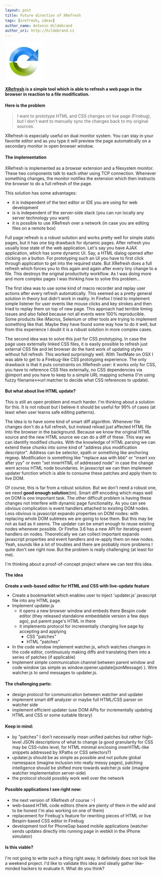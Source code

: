 ```yaml
---
layout: post
title: Future direction of XRefresh
tags: [xrefresh, ideas]
author_name: Antonin Hildebrand
author_uri: http://hildebrand.cz
---
```


<img src="/shared/img/icons/xrefresh-128.png" class="intro-icon"/>

**[XRefresh](http://xrefresh.binaryage.com) is a simple tool which is able to refresh a web page in the browser in reaction to a file modification.**

#### Here is the problem

> I want to prototype HTML and CSS changes on live page (Firebug), but I don't want to manually sync the changes back to my original sources.

XRefresh is especially useful on dual monitor system. You can stay in your favorite editor and as you type it will preview the page automatically on a secondary monitor in open browser window.

#### The implementation

XRefresh is implemented as a browser extension and a filesystem monitor. These two components talk to each other using TCP connection. Whenever something changes, the monitor notifies the extension which then instructs the browser to do a full refresh of the page.

This solution has some advantages:

* it is independent of the text editor or IDE you are using for web development
* is is independent of the server-side stack (you can run locally any server technology you want)
* it is possible to use XRefresh over a network (in case you are editing files on a remote box)

Full page refresh is a robust solution and works pretty well for simple static pages, but it has one big drawback for dynamic pages. After refresh you usually lose state of the web application. Let's say you have AJAX application, which has some dynamic UI. Say, a HTML dialog opened after clicking on a button. For prototyping such an UI you have to first click through application to get into the required state. But XRefresh does a full refresh which forces you to this again and again after every tiny change to a file. This destroys the original productivity workflow. As I was doing more and more complex pages I was thinking how to solve this problem...

The first idea was to use some kind of macro recorder and replay user actions after every refresh automatically. This seemed as a pretty general solution in theory but didn't work in reality. In Firefox I tried to implement simple listener for user events like mouse clicks and key strokes and then tried to replay them on top of new page. This approach had terrible timing issues and also failed because not all events were 100% reproducible. Some products like iMacros, Selenium or other tools are trying to implement something like that. Maybe they have found some way how to do it well, but from this experience I doubt it is a robust solution in more complex cases.

The second idea was to solve this just for CSS prototyping. In case the page uses externally linked CSS files, it is easily possible to refresh just external CSS file and let browser do the hard work of updating styles without full refresh. This worked surprisingly well. With TextMate on OSX I was able to get to a Firebug-like CSS prototyping experience. The only drawback is that it puts constraints on XRefresh user: it works only for CSS, you have to reference CSS files externally, no CSS dependencies via @import and you have to keep to a simple URL mapping schema (I'm using fuzzy filename&lt;-&gt;url matcher to decide what CSS references to update).

#### But what about live HTML update? 

This is still an open problem and much harder. I'm thinking about a solution for this. It is not robust but I believe it should be useful for 99% of cases (at least when user learns safe editing patterns).

The idea is to have some kind of smart diff algorithm. Whenever file changes don't do a full refresh, but instead reload just affected HTML file into the browser in the background. Because we know the original HTML source and the new HTML source we can do a diff of these. This way we can identify modified chunks. With the knowledge of HTML parsing we can extend these chunks into some kind of "address plus modification descriptor". Address can be selector, xpath or something like anchoring regexp. Modification is something like "replace aaa with bbb" or "insert xxx after yyy" or even "set innerHTML of addressed node" in case the change went across HTML node boundaries. In javascript we can then implement updater function which is able to consume these patches and apply them to live DOM.

Of course, this is far from a robust solution. But we don't need a robust one, we need __good enough solution__(tm). Smart diff encoding which maps well on DOM is one important task. The other difficult problem is having these changes not interfere with dynamic page functionality. As you can see obvious complication is event handlers attached to existing DOM nodes. Less obvious is javascript expando properties on DOM nodes: with replacing whole DOM subtrees we are going to lose them. But this may be not as bad as it seems. The updater can be smart enough to reuse existing nodes whenever possible. Or Firefox 3.6 has a new API for iterating event handlers on nodes. Theoretically we can collect important expando javascript properties and event handlers and re-apply them on new nodes. Yeah, sounds like a lot of troubles and there are probably more problems I quite don't see right now. But the problem is really challenging (at least for me).

I'm thinking about a proof-of-concept project where we can test this idea.

#### The idea

**Create a web-based editor for HTML and CSS with live-update feature**

* Create a bookmarklet which enables user to inject 'updater.js' javascript file into any HTML page.
* Implement updater.js
  * it opens a new browser window and embeds there Bespin code editor (they released standalone embeddable version a few days ago), put parent page's HTML in there
  * it implements protocol for incrementally changing live page by accepting and applying
    * CSS "patches"
    * HTML "patches"
* In the code window implement watcher.js, which watches changes in the code editor, continuously making diffs and translating them into a series of patches (if applicable)
* Implement simple communication channel between parent window and code window (as simple as window.opener.update(jsonMessage) ). 
  Wire watcher.js to send messages to updater.js.

#### The challenging parts:

* design protocol for communication between watcher and updater
* implement smart diff analyzer or maybe full HTML/CSS parser on watcher side
* implement efficient updater (use DOM APIs for incrementally updating HTML and CSS or some suitable library)

#### Keep in mind:

* by "patches" I don't necessarily mean unified patches but rather
high-level JSON descriptions of what to change (a good granularity for
CSS may be CSS-rules level, for HTML minimal enclosing innerHTML-like
snippets addressed by XPaths or CSS selectors?)
* updater.js should be as simple as possible and not pollute global
namespace (imagine inclusion into really messy pages), patching
intelligence should be shifted more towards watcher.js side (imagine
watcher implementation server-side)
* the protocol should possibly work well over the network

#### Possible applications I see right now:

* the next version of XRefresh of course :-)
* web-based HTML code editors (there are plenty of them in the wild and to be honest I'm also working on one of them)
* replacement for Firebug's feature for rewriting pieces of HTML or live Bespin-based CSS editor in Firebug
* development tool for PhoneGap based mobile applications (watcher sends updates directly into running page in webkit in the iPhone simulator)

#### Is this viable?

I'm not going to write such a thing right away. It definitely does not look like a weekend project. I'd like to validate this idea and ideally gather like-minded hackers to evaluate it. What do you think?